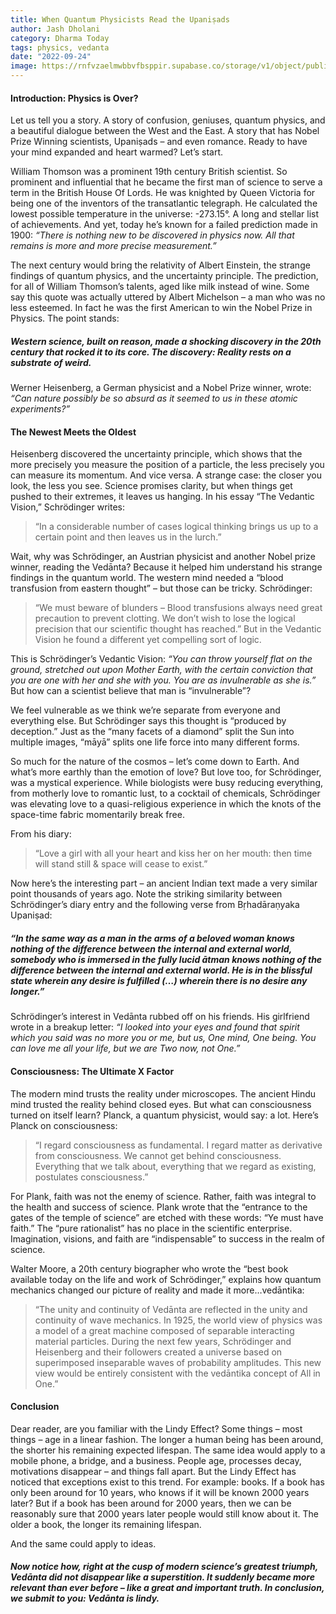 ```yaml
---
title: When Quantum Physicists Read the Upaniṣads
author: Jash Dholani
category: Dharma Today
tags: physics, vedanta
date: "2022-09-24"
image: https://rnfvzaelmwbbvfbsppir.supabase.co/storage/v1/object/public/brhatwebsite/05dhiti/03.webp
---
```


#### Introduction: Physics is Over?
Let us tell you a story. A story of confusion, geniuses, quantum physics, and a beautiful dialogue between the West and the East. A story that has Nobel Prize Winning scientists, Upaniṣads – and even romance. Ready to have your mind expanded and heart warmed? Let’s start.

William Thomson was a prominent 19th century British scientist. So prominent and influential that he became the first man of science to serve a term in the British House Of Lords. He was knighted by Queen Victoria for being one of the inventors of the transatlantic telegraph. He calculated the lowest possible temperature in the universe: -273.15°. A long and stellar list of achievements. And yet, today he’s known for a failed prediction made in 1900: *“There is nothing new to be discovered in physics now. All that remains is more and more precise measurement.”*

The next century would bring the relativity of Albert Einstein, the strange findings of quantum physics, and the uncertainty principle. The prediction, for all of William Thomson’s talents, aged like milk instead of wine. Some say this quote was actually uttered by Albert Michelson – a man who was no less esteemed. In fact he was the first American to win the Nobel Prize in Physics. The point stands:

##### Western science, built on reason, made a shocking discovery in the 20th century that rocked it to its core. The discovery: Reality rests on a substrate of weird.

Werner Heisenberg, a German physicist and a Nobel Prize winner, wrote: *“Can nature possibly be so absurd as it seemed to us in these atomic experiments?”*

#### The Newest Meets the Oldest
Heisenberg discovered the uncertainty principle, which shows that the more precisely you measure the position of a particle, the less precisely you can measure its momentum. And vice versa. A strange case: the closer you look, the less you see. Science promises clarity, but when things get pushed to their extremes, it leaves us hanging. In his essay “The Vedantic Vision,” Schrödinger writes:

> “In a considerable number of cases logical thinking brings us up to a certain point and then leaves us in the lurch.”

Wait, why was Schrödinger, an Austrian physicist and another Nobel prize winner, reading the Vedānta? Because it helped him understand his strange findings in the quantum world. The western mind needed a “blood transfusion from eastern thought” – but those can be tricky. Schrödinger:

> “We must beware of blunders – Blood transfusions always need great precaution to prevent clotting. We don’t wish to lose the logical precision that our scientific thought has reached.” But in the Vedantic Vision he found a different yet compelling sort of logic.

This is Schrödinger’s Vedantic Vision: *“You can throw yourself flat on the ground, stretched out upon Mother Earth, with the certain conviction that you are one with her and she with you. You are as invulnerable as she is.”* But how can a scientist believe that man is “invulnerable”?

We feel vulnerable as we think we’re separate from everyone and everything else. But Schrödinger says this thought is “produced by deception.” Just as the “many facets of a diamond” split the Sun into multiple images, “māyā” splits one life force into many different forms.

So much for the nature of the cosmos – let’s come down to Earth. And what’s more earthly than the emotion of love? But love too, for Schrödinger, was a mystical experience. While biologists were busy reducing everything, from motherly love to romantic lust, to a cocktail of chemicals, Schrödinger was elevating love to a quasi-religious experience in which the knots of the space-time fabric momentarily break free.

From his diary:

> “Love a girl with all your heart and kiss her on her mouth: then time will stand still & space will cease to exist.”

Now here’s the interesting part – an ancient Indian text made a very similar point thousands of years ago. Note the striking similarity between Schrödinger’s diary entry and the following verse from Bṛhadāraṇyaka Upaniṣad:

##### “In the same way as a man in the arms of a beloved woman knows nothing of the difference between the internal and external world, somebody who is immersed in the fully lucid ātman knows nothing of the difference between the internal and external world. He is in the blissful state wherein any desire is fulfilled (…) wherein there is no desire any longer.”

Schrödinger’s interest in Vedānta rubbed off on his friends. His girlfriend wrote in a breakup letter: *“I looked into your eyes and found that spirit which you said was no more you or me, but us, One mind, One being. You can love me all your life, but we are Two now, not One.”*

#### Consciousness: The Ultimate X Factor
The modern mind trusts the reality under microscopes. The ancient Hindu mind trusted the reality behind closed eyes. But what can consciousness turned on itself learn? Planck, a quantum physicist, would say: a lot. Here’s Planck on consciousness:

> “I regard consciousness as fundamental. I regard matter as derivative from consciousness. We cannot get behind consciousness. Everything that we talk about, everything that we regard as existing, postulates consciousness.”

For Plank, faith was not the enemy of science. Rather, faith was integral to the health and success of science. Plank wrote that the “entrance to the gates of the temple of science” are etched with these words: “Ye must have faith.” The “pure rationalist” has no place in the scientific enterprise. Imagination, visions, and faith are “indispensable” to success in the realm of science.

Walter Moore, a 20th century biographer who wrote the “best book available today on the life and work of Schrödinger,” explains how quantum mechanics changed our picture of reality and made it more…vedāntika:

> “The unity and continuity of Vedānta are reflected in the unity and continuity of wave mechanics. In 1925, the world view of physics was a model of a great machine composed of separable interacting material particles. During the next few years, Schrödinger and Heisenberg and their followers created a universe based on superimposed inseparable waves of probability amplitudes. This new view would be entirely consistent with the vedāntika concept of All in One.”

#### Conclusion
Dear reader, are you familiar with the Lindy Effect? Some things – most things – age in a linear fashion. The longer a human being has been around, the shorter his remaining expected lifespan. The same idea would apply to a mobile phone, a bridge, and a business. People age, processes decay, motivations disappear – and things fall apart. But the Lindy Effect has noticed that exceptions exist to this trend. For example: books. If a book has only been around for 10 years, who knows if it will be known 2000 years later? But if a book has been around for 2000 years, then we can be reasonably sure that 2000 years later people would still know about it. The older a book, the longer its remaining lifespan.

And the same could apply to ideas.

##### Now notice how, right at the cusp of modern science’s greatest triumph, Vedānta did not disappear like a superstition. It suddenly became more relevant than ever before – like a great and important truth. In conclusion, we submit to you: Vedānta is lindy.